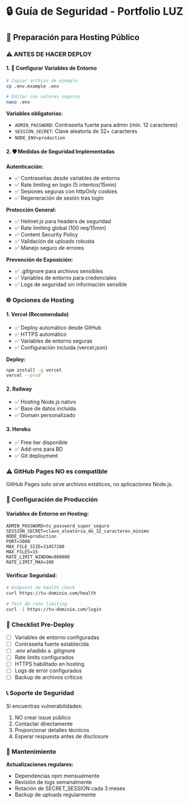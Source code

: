 # 🔒 Guía de Seguridad - Portfolio LUZ

## 🚀 Preparación para Hosting Público

### ⚠️ ANTES DE HACER DEPLOY

#### 1. 🔑 Configurar Variables de Entorno
```bash
# Copiar archivo de ejemplo
cp .env.example .env

# Editar con valores seguros
nano .env
```

**Variables obligatorias:**
- `ADMIN_PASSWORD`: Contraseña fuerte para admin (mín. 12 caracteres)
- `SESSION_SECRET`: Clave aleatoria de 32+ caracteres
- `NODE_ENV=production`

#### 2. 🛡️ Medidas de Seguridad Implementadas

**Autenticación:**
- ✅ Contraseñas desde variables de entorno
- ✅ Rate limiting en login (5 intentos/15min)
- ✅ Sesiones seguras con httpOnly cookies
- ✅ Regeneración de sesión tras login

**Protección General:**
- ✅ Helmet.js para headers de seguridad
- ✅ Rate limiting global (100 req/15min)
- ✅ Content Security Policy
- ✅ Validación de uploads robusta
- ✅ Manejo seguro de errores

**Prevención de Exposición:**
- ✅ .gitignore para archivos sensibles
- ✅ Variables de entorno para credenciales
- ✅ Logs de seguridad sin información sensible

### 🌐 Opciones de Hosting

#### 1. **Vercel (Recomendado)**
- ✅ Deploy automático desde GitHub
- ✅ HTTPS automático
- ✅ Variables de entorno seguras
- ✅ Configuración incluida (vercel.json)

**Deploy:**
```bash
npm install -g vercel
vercel --prod
```

#### 2. **Railway**
- ✅ Hosting Node.js nativo
- ✅ Base de datos incluida
- ✅ Domain personalizado

#### 3. **Heroku**
- ✅ Free tier disponible
- ✅ Add-ons para BD
- ✅ Git deployment

### ⚠️ GitHub Pages NO es compatible
GitHub Pages solo sirve archivos estáticos, no aplicaciones Node.js.

### 🔧 Configuración de Producción

#### Variables de Entorno en Hosting:
```
ADMIN_PASSWORD=tu_password_super_seguro
SESSION_SECRET=clave_aleatoria_de_32_caracteres_minimo
NODE_ENV=production
PORT=3000
MAX_FILE_SIZE=31457280
MAX_FILES=15
RATE_LIMIT_WINDOW=900000
RATE_LIMIT_MAX=100
```

#### Verificar Seguridad:
```bash
# Endpoint de health check
curl https://tu-dominio.com/health

# Test de rate limiting
curl -I https://tu-dominio.com/login
```

### 🚨 Checklist Pre-Deploy

- [ ] Variables de entorno configuradas
- [ ] Contraseña fuerte establecida
- [ ] .env añadido a .gitignore
- [ ] Rate limits configurados
- [ ] HTTPS habilitado en hosting
- [ ] Logs de error configurados
- [ ] Backup de archivos críticos

### 📞 Soporte de Seguridad

Si encuentras vulnerabilidades:
1. NO crear issue público
2. Contactar directamente
3. Proporcionar detalles técnicos
4. Esperar respuesta antes de disclosure

### 🔄 Mantenimiento

**Actualizaciones regulares:**
- Dependencias npm mensualmente
- Revisión de logs semanalmente
- Rotación de SECRET_SESSION cada 3 meses
- Backup de uploads regularmente
